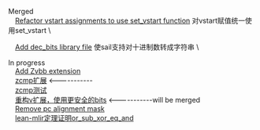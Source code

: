 Merged \
&emsp;[Refactor vstart assignments to use set_vstart function](https://github.com/riscv/sail-riscv/pull/688) 对vstart赋值统一使用set_vstart \ 

&emsp;[Add dec_bits library file](https://github.com/rems-project/sail/pull/845) 使sail支持对十进制数转成字符串 \ 

In progress \
&emsp;[Add Zvbb extension](https://github.com/riscv/sail-riscv/pull/558) \
&emsp;[zcmp扩展](https://github.com/riscv/sail-riscv/pull/610)                   <----------- \
&emsp;[zcmp测试](https://github.com/riscv-software-src/riscv-tests/pull/592) \
&emsp;[重构v扩展，使用更安全的bits](https://github.com/riscv/sail-riscv/pull/622)   <-----------will be merged \
&emsp;[Remove pc alignment mask](https://github.com/riscv/sail-riscv/pull/618) \
&emsp;[lean-mlir定理证明or_sub_xor_eq_and](https://github.com/opencompl/lean-mlir/pull/924)
